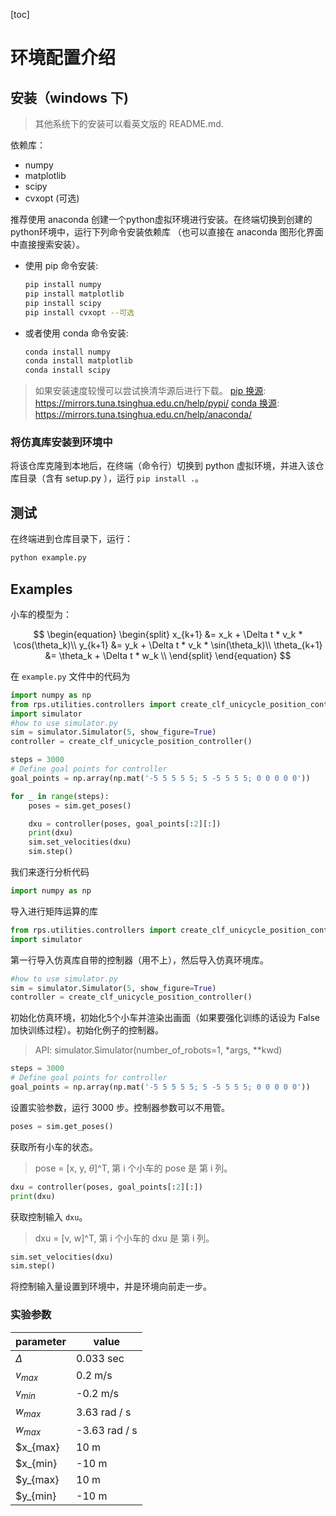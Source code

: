 [toc]

# 环境配置介绍

## 安装（windows 下)

> 其他系统下的安装可以看英文版的 README.md.

依赖库：

- numpy
- matplotlib
- scipy
- cvxopt (可选)

推荐使用 anaconda 创建一个python虚拟环境进行安装。在终端切换到创建的python环境中，运行下列命令安装依赖库 （也可以直接在 anaconda 图形化界面中直接搜索安装）。

- 使用 pip 命令安装:
    ```bash
    pip install numpy
    pip install matplotlib
    pip install scipy
    pip install cvxopt --可选
    ```
- 或者使用 conda 命令安装:
    ```bash
    conda install numpy
    conda install matplotlib
    conda install scipy
    ```

> 如果安装速度较慢可以尝试换清华源后进行下载。
> [pip 换源](https://mirrors.tuna.tsinghua.edu.cn/help/pypi/): https://mirrors.tuna.tsinghua.edu.cn/help/pypi/
> [conda 换源](https://mirrors.tuna.tsinghua.edu.cn/help/anaconda/): https://mirrors.tuna.tsinghua.edu.cn/help/anaconda/

### 将仿真库安装到环境中

将该仓库克隆到本地后，在终端（命令行）切换到 python 虚拟环境，并进入该仓库目录（含有 setup.py ），运行 `pip install .`。

## 测试

在终端进到仓库目录下，运行：

```bash
python example.py
```

## Examples

小车的模型为：

$$
\begin{equation}
    \begin{split}
        x_{k+1} &= x_k + \Delta t * v_k * \cos(\theta_k)\\
        y_{k+1} &= y_k + \Delta t * v_k * \sin(\theta_k)\\
        \theta_{k+1} &= \theta_k + \Delta t * w_k \\
    \end{split}
\end{equation}
$$

在 `example.py` 文件中的代码为

```py
import numpy as np
from rps.utilities.controllers import create_clf_unicycle_position_controller
import simulator
#how to use simulator.py
sim = simulator.Simulator(5, show_figure=True)
controller = create_clf_unicycle_position_controller()

steps = 3000
# Define goal points for controller
goal_points = np.array(np.mat('-5 5 5 5 5; 5 -5 5 5 5; 0 0 0 0 0'))

for _ in range(steps):
	poses = sim.get_poses()

	dxu = controller(poses, goal_points[:2][:])
	print(dxu)
	sim.set_velocities(dxu)
	sim.step()
```

我们来逐行分析代码

```py
import numpy as np
```
导入进行矩阵运算的库

```py
from rps.utilities.controllers import create_clf_unicycle_position_controller
import simulator
```
第一行导入仿真库自带的控制器（用不上），然后导入仿真环境库。

```py
#how to use simulator.py
sim = simulator.Simulator(5, show_figure=True)
controller = create_clf_unicycle_position_controller()
```
初始化仿真环境，初始化5个小车并渲染出画面（如果要强化训练的话设为 False 加快训练过程）。初始化例子的控制器。

> API: simulator.Simulator(number_of_robots=1, *args, **kwd)

```py
steps = 3000
# Define goal points for controller
goal_points = np.array(np.mat('-5 5 5 5 5; 5 -5 5 5 5; 0 0 0 0 0'))
```
设置实验参数，运行 3000 步。控制器参数可以不用管。

```py
poses = sim.get_poses()
```
获取所有小车的状态。
> pose = [x, y, $\theta$]^T, 第 i 个小车的 pose 是 第 i 列。

```py
dxu = controller(poses, goal_points[:2][:])
print(dxu)
```
获取控制输入 `dxu`。
> dxu = [v, w]^T, 第 i 个小车的 dxu 是 第 i 列。

```py
sim.set_velocities(dxu)
sim.step()
```
将控制输入量设置到环境中，并是环境向前走一步。

### 实验参数

| parameter | value |
| --- | --- |
| $\Delta$ | 0.033 sec |
| $v_{max}$ | 0.2 m/s |
| $v_{min}$ | -0.2 m/s |
| $w_{max}$ | 3.63 rad / s|
| $w_{max}$ | -3.63 rad / s|
| $x_{max} | 10 m|
| $x_{min} | -10 m|
| $y_{max} | 10 m|
| $y_{min} | -10 m|